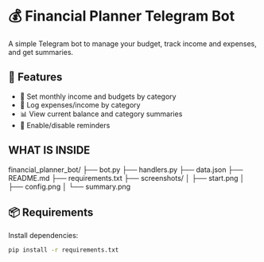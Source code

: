 # 💰 Financial Planner Telegram Bot

A simple Telegram bot to manage your budget, track income and expenses, and get summaries.

## 🚀 Features

- 💼 Set monthly income and budgets by category
- 🧾 Log expenses/income by category
- 📊 View current balance and category summaries
- 🔔 Enable/disable reminders
## WHAT IS INSIDE
financial_planner_bot/
├── bot.py
├── handlers.py
├── data.json
├── README.md
├── requirements.txt
├── screenshots/
│   ├── start.png
│   ├── config.png
│   └── summary.png

## 📦 Requirements

Install dependencies:

```bash
pip install -r requirements.txt


